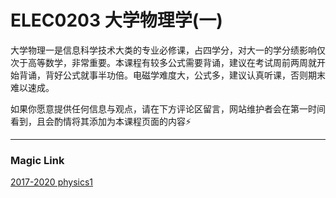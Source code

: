
# ELEC0203 大学物理学(一)
大学物理一是信息科学技术大类的专业必修课，占四学分，对大一的学分绩影响仅次于高等数学，非常重要。本课程有较多公式需要背诵，建议在考试周前两周就开始背诵，背好公式就事半功倍。电磁学难度大，公式多，建议认真听课，否则期末难以速成。


如果你愿意提供任何信息与观点，请在下方评论区留言，网站维护者会在第一时间看到，且会酌情将其添加为本课程页面的内容⚡️

---

### Magic Link

[2017-2020 physics1](https://github.com/NKUSE-ICU/NKUSE.ICU/tree/main/resources/grade-1/ELEC0203/)
